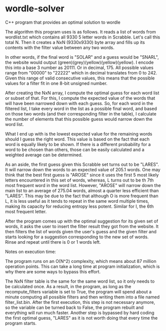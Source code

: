 # wordle-solver
C++ program that provides an optimal solution to wordle

The algorithm this program uses is as follows. It reads a list of words from wordlist.txt which contains all 9330 5 letter words in Scrabble. Let's call this total N.
Then it creates a NxN (9330x9330) byte array and fills up its contents with the filter value between any two words.

In other words, if the final word is "SOLAR" and a guess would be "SNARL", the website would output (green)(grey)(yellow)(yellow)(yellow). I encode this into a base 3 number as 20111. Or in decimal, 175. All possible values range from "00000" to "22222" which in decimal translates from 0 to 242. Given this range of valid consecutive values, this means that the possible values for a filter fit in one 8-bit unsigned number.

After creating the NxN array, I compute the optimal guess for each word list or subset of that. For this, I compute the expected value of the words that will have been narrowed down with each guess. So, for each word in the filtered list, I take every word in the list as a possible final word, and based on those two words (and their corresponding filter in the table), I calculate the number of elements that this possible guess would narrow down the word list. 

What I end up with is the lowest expected value for the remaining words should I guess the right word. This value is based on the fact that each word is equally likely to be shown. If there is a different probability for a word to be chosen than others, those can be easily calculated and a weighted average can be determined.

As an aside, the first guess given this Scrabble set turns out to be "LARES". It will narrow down the words to an expected value of 205.1 words. One may think that the best first guess is "AROSE" since it uses the first 5 most likely letters encountered in this set of words, whereas, L turns out to be th 7th most frequent word in the word list. However, "AROSE" will narrow down the main list to an average of 275.04 words, almost a quarter less efficient than "LARES". This may be due to the fact that although O is more frequent than L, it is less useful as it tends to repeat in the same word multiple times, making its capacity for reducing entropy less potent. Similar for I, the 6th most frequent letter.

After the program comes up with the optimal suggestion for its given set of words, it asks the user to insert the filter result they got from the website. It then filters the list of words given the user's guess and the given filter and starts looking for a suggestion corresponding to the new set of words. Rinse and repeat until there is 0 or 1 words left.

Notes on execution time:

The program runs on an O(N^2) complexity, which means about 87 million operation points. This can take a long time at program initialization, which is why there are some ways to bypass this effort.

The NxN filter table is the same for the same word list, so it only needs to be calculated once. As a result, in the program, as long as the recompute_filters variable is set to True, the program will spend about a minute computing all possible filters and then writing them into a file named filter_list.bin. After the first execution, this step is not necessary anymore, so the variable can be turned back to False, the program rebuilt and everything will run much faster. Another step is bypassed by hard coding the first optimal guess, "LARES" as it is not worth doing that every time the program starts.